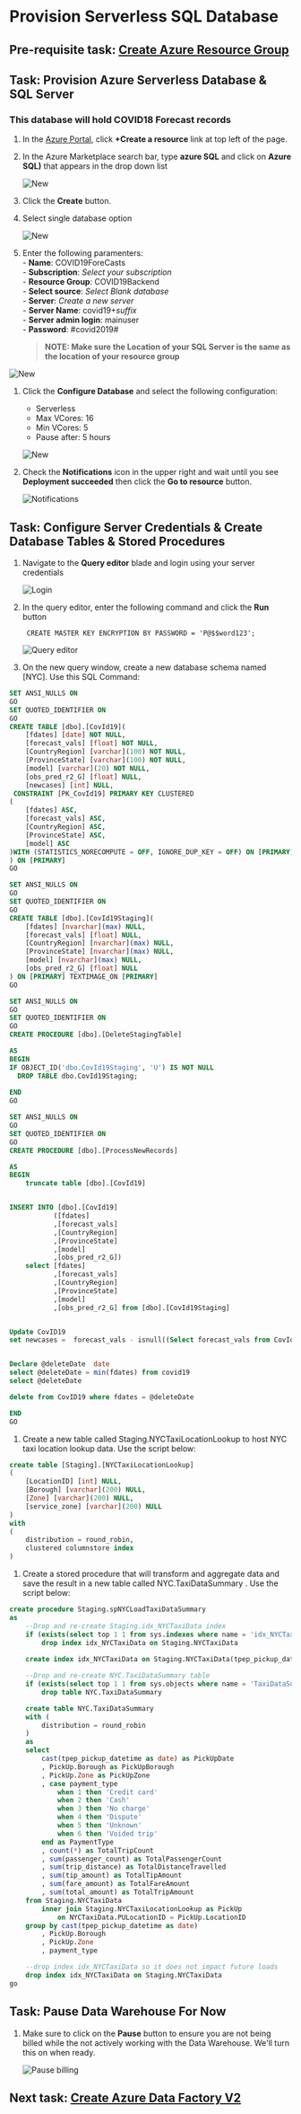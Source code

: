 
# Provision Serverless SQL Database

## Pre-requisite task: [Create Azure Resource Group](../azure-resource-group/create-resource-group.md)

## Task: Provision Azure Serverless Database & SQL Server
### This database will hold COVID18 Forecast records
1. In the [Azure Portal](https://portal.azure.com), click **+Create a resource** link at top left of the page.

1. In the Azure Marketplace search bar, type **azure SQL** and click on **Azure SQL)** that appears in the drop down list

    ![New](media/1.png)

1. Click the **Create** button.

1. Select single database option

    ![New](media/1a.png)

1. Enter the following paramenters:
    <br> - **Name**: COVID19ForeCasts
    <br> - **Subscription**: *Select your subscription*
    <br> - **Resource Group**: COVID19Backend
    <br> - **Select source**: *Select Blank database*
    <br> - **Server**:  *Create a new server*
    <br> - **Server Name**: covid19+*suffix*
    <br> - **Server admin login**: mainuser
    <br> - **Password**: #covid2019#
   
   > **NOTE: Make sure the Location of your SQL Server is the same as the location of your resource group**

![New](media/2.png)

1. Click the **Configure Database** and select the following configuration:
    
    * Serverless
    * Max VCores: 16
    * Min VCores: 5
    * Pause after: 5 hours
    
    ![New](media/4.png)
    
1. Check the **Notifications** icon in the upper right and wait until you see **Deployment succeeded** then click the **Go to resource** button.

    ![Notifications](media/5.png)

## Task: Configure Server Credentials & Create Database Tables & Stored Procedures

1. Navigate to the **Query editor** blade and login using your server credentials

    ![Login](media/provision/4.png)

1. In the query editor, enter the following command and click the **Run** button

        CREATE MASTER KEY ENCRYPTION BY PASSWORD = 'P@$$word123';
        
    ![Query editor](media/provision/5.png)

1.	On the new query window, create a new database schema named [NYC]. Use this SQL Command:

```sql
SET ANSI_NULLS ON
GO
SET QUOTED_IDENTIFIER ON
GO
CREATE TABLE [dbo].[CovId19](
	[fdates] [date] NOT NULL,
	[forecast_vals] [float] NOT NULL,
	[CountryRegion] [varchar](100) NOT NULL,
	[ProvinceState] [varchar](100) NOT NULL,
	[model] [varchar](20) NOT NULL,
	[obs_pred_r2_G] [float] NULL,
	[newcases] [int] NULL,
 CONSTRAINT [PK_CovId19] PRIMARY KEY CLUSTERED 
(
	[fdates] ASC,
	[forecast_vals] ASC,
	[CountryRegion] ASC,
	[ProvinceState] ASC,
	[model] ASC
)WITH (STATISTICS_NORECOMPUTE = OFF, IGNORE_DUP_KEY = OFF) ON [PRIMARY]
) ON [PRIMARY]
GO

SET ANSI_NULLS ON
GO
SET QUOTED_IDENTIFIER ON
GO
CREATE TABLE [dbo].[CovId19Staging](
	[fdates] [nvarchar](max) NULL,
	[forecast_vals] [float] NULL,
	[CountryRegion] [nvarchar](max) NULL,
	[ProvinceState] [nvarchar](max) NULL,
	[model] [nvarchar](max) NULL,
	[obs_pred_r2_G] [float] NULL
) ON [PRIMARY] TEXTIMAGE_ON [PRIMARY]
GO

SET ANSI_NULLS ON
GO
SET QUOTED_IDENTIFIER ON
GO
CREATE PROCEDURE [dbo].[DeleteStagingTable]

AS
BEGIN
IF OBJECT_ID('dbo.CovId19Staging', 'U') IS NOT NULL 
  DROP TABLE dbo.CovId19Staging; 
   
END
GO

SET ANSI_NULLS ON
GO
SET QUOTED_IDENTIFIER ON
GO
CREATE PROCEDURE [dbo].[ProcessNewRecords]

AS
BEGIN
    truncate table [dbo].[CovId19]


INSERT INTO [dbo].[CovId19]
           ([fdates]
           ,[forecast_vals]
           ,[CountryRegion]
           ,[ProvinceState]
           ,[model]
           ,[obs_pred_r2_G])
    select [fdates]
           ,[forecast_vals]
           ,[CountryRegion]
           ,[ProvinceState]
           ,[model]
           ,[obs_pred_r2_G] from [dbo].[CovId19Staging]


Update CovID19 
set newcases =  forecast_vals - isnull((Select forecast_vals from CovId19 c where CovId19.ProvinceState = c.[ProvinceState] and CovId19.CountryRegion = c.countryregion and c.fdates = DATEADD(DAY, -1, CovId19.fdates) and CovId19.model = c.model),0) 


Declare @deleteDate  date
select @deleteDate = min(fdates) from covid19 
select @deleteDate

delete from CovID19 where fdates = @deleteDate

END
GO

```

1.	Create a new table called Staging.NYCTaxiLocationLookup to host NYC taxi location lookup data. Use the script below:

```sql
create table [Staging].[NYCTaxiLocationLookup]
(
    [LocationID] [int] NULL,
    [Borough] [varchar](200) NULL,
    [Zone] [varchar](200) NULL,
    [service_zone] [varchar](200) NULL
)
with
(
    distribution = round_robin,
    clustered columnstore index
)
```

1.	Create a stored procedure that will transform and aggregate data and save the result in a new table called NYC.TaxiDataSummary . Use the script below:

```sql
create procedure Staging.spNYCLoadTaxiDataSummary
as
    --Drop and re-create Staging.idx_NYCTaxiData index
    if (exists(select top 1 1 from sys.indexes where name = 'idx_NYCTaxiData' and object_id = object_id('Staging.NYCTaxiData')))
        drop index idx_NYCTaxiData on Staging.NYCTaxiData 
    
    create index idx_NYCTaxiData on Staging.NYCTaxiData(tpep_pickup_datetime, PULocationID, payment_type, passenger_count, trip_distance, tip_amount, fare_amount, total_amount)

    --Drop and re-create NYC.TaxiDataSummary table
    if (exists(select top 1 1 from sys.objects where name = 'TaxiDataSummary' and schema_id = schema_id('NYC') and type = 'U'))
        drop table NYC.TaxiDataSummary 

    create table NYC.TaxiDataSummary 
    with (
        distribution = round_robin
    )
    as
    select 
        cast(tpep_pickup_datetime as date) as PickUpDate
        , PickUp.Borough as PickUpBorough
        , PickUp.Zone as PickUpZone
        , case payment_type
            when 1 then 'Credit card'
            when 2 then 'Cash'
            when 3 then 'No charge'
            when 4 then 'Dispute'
            when 5 then 'Unknown'
            when 6 then 'Voided trip'
        end as PaymentType
        , count(*) as TotalTripCount
        , sum(passenger_count) as TotalPassengerCount
        , sum(trip_distance) as TotalDistanceTravelled
        , sum(tip_amount) as TotalTipAmount
        , sum(fare_amount) as TotalFareAmount
        , sum(total_amount) as TotalTripAmount
    from Staging.NYCTaxiData
        inner join Staging.NYCTaxiLocationLookup as PickUp
            on NYCTaxiData.PULocationID = PickUp.LocationID
    group by cast(tpep_pickup_datetime as date) 
        , PickUp.Borough
        , PickUp.Zone
        , payment_type

    --drop index idx_NYCTaxiData so it does not impact future loads
    drop index idx_NYCTaxiData on Staging.NYCTaxiData
go
```

## Task: Pause Data Warehouse For Now
1. Make sure to click on the **Pause** button to ensure you are not being billed while the not actively working with the Data Warehouse. We'll turn this on when ready.

    ![Pause billing](media/provision/6.png)

## Next task: [Create Azure Data Factory V2](../azure-data-factory-v2/provision-azure-data-factory-v2.md)
